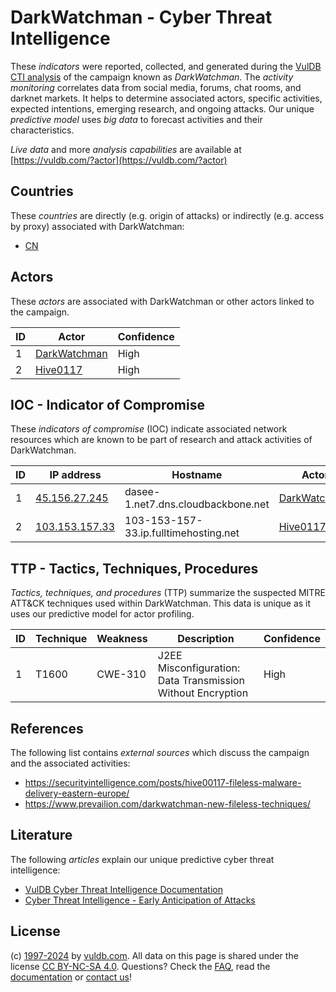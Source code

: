 # DarkWatchman - Cyber Threat Intelligence

These _indicators_ were reported, collected, and generated during the [VulDB CTI analysis](https://vuldb.com/?kb.cti) of the campaign known as _DarkWatchman_. The _activity monitoring_ correlates data from social media, forums, chat rooms, and darknet markets. It helps to determine associated actors, specific activities, expected intentions, emerging research, and ongoing attacks. Our unique _predictive model_ uses _big data_ to forecast activities and their characteristics.

_Live data_ and more _analysis capabilities_ are available at [https://vuldb.com/?actor](https://vuldb.com/?actor)

## Countries

These _countries_ are directly (e.g. origin of attacks) or indirectly (e.g. access by proxy) associated with DarkWatchman:

* [CN](https://vuldb.com/?country.cn)

## Actors

These _actors_ are associated with DarkWatchman or other actors linked to the campaign.

ID | Actor | Confidence
-- | ----- | ----------
1 | [DarkWatchman](https://vuldb.com/?actor.darkwatchman) | High
2 | [Hive0117](https://vuldb.com/?actor.hive0117) | High

## IOC - Indicator of Compromise

These _indicators of compromise_ (IOC) indicate associated network resources which are known to be part of research and attack activities of DarkWatchman.

ID | IP address | Hostname | Actor | Confidence
-- | ---------- | -------- | ----- | ----------
1 | [45.156.27.245](https://vuldb.com/?ip.45.156.27.245) | dasee-1.net7.dns.cloudbackbone.net | [DarkWatchman](https://vuldb.com/?actor.darkwatchman) | High
2 | [103.153.157.33](https://vuldb.com/?ip.103.153.157.33) | 103-153-157-33.ip.fulltimehosting.net | [Hive0117](https://vuldb.com/?actor.hive0117) | High

## TTP - Tactics, Techniques, Procedures

_Tactics, techniques, and procedures_ (TTP) summarize the suspected MITRE ATT&CK techniques used within DarkWatchman. This data is unique as it uses our predictive model for actor profiling.

ID | Technique | Weakness | Description | Confidence
-- | --------- | -------- | ----------- | ----------
1 | T1600 | CWE-310 | J2EE Misconfiguration: Data Transmission Without Encryption | High

## References

The following list contains _external sources_ which discuss the campaign and the associated activities:

* https://securityintelligence.com/posts/hive00117-fileless-malware-delivery-eastern-europe/
* https://www.prevailion.com/darkwatchman-new-fileless-techniques/

## Literature

The following _articles_ explain our unique predictive cyber threat intelligence:

* [VulDB Cyber Threat Intelligence Documentation](https://vuldb.com/?kb.cti)
* [Cyber Threat Intelligence - Early Anticipation of Attacks](https://www.scip.ch/en/?labs.20201022)

## License

(c) [1997-2024](https://vuldb.com/?kb.changelog) by [vuldb.com](https://vuldb.com/?kb.about). All data on this page is shared under the license [CC BY-NC-SA 4.0](https://creativecommons.org/licenses/by-nc-sa/4.0/). Questions? Check the [FAQ](https://vuldb.com/?kb.faq), read the [documentation](https://vuldb.com/?kb) or [contact us](https://vuldb.com/?contact)!
